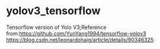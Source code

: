 # yolov3_tensorflow
Tensorflow version of Yolo V3;Reference from:https://github.com/YunYang1994/tensorflow-yolov3   
https://blog.csdn.net/leonardohaig/article/details/90346325
